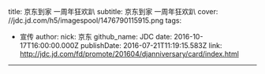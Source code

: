 title: 京东到家 一周年狂欢趴
subtitle: 京东到家 一周年狂欢趴
cover: //jdc.jd.com/h5/imagespool/1476790115915.png
tags:
  - 宣传
author:
  nick: 京东
  github_name: JDC
date: 2016-10-17T16:00:00.000Z
publishDate: 2016-07-21T11:19:15.583Z
link: http://jdc.jd.com/fd/promote/201604/djanniversary/card/index.html
---